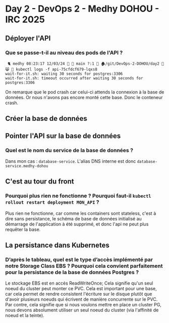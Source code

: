 # Day 2 - DevOps 2 - Medhy DOHOU - IRC 2025

## Déployer l'API

### Que se passe-t-il au niveau des pods de l'API ?

```
 🐈 medhy 08:23:17 12/03/24   main ?:1  🏚️/git/DevOps-2-DOHOU/day2  😸  kubectl logs -f api-75cfdcf679-lqxs8
wait-for-it.sh: waiting 30 seconds for postgres:3306
wait-for-it.sh: timeout occurred after waiting 30 seconds for postgres:3306
```

On remarque que le pod crash car celui-ci attends la connexion à la base de données. Or nous n'avons pas encore monté cette base. Donc le conteneur crash.

## Créer la base de données

## Pointer l'API sur la base de données

### Quel est le nom du service de la base de données ?

Dans mon cas : `database-service`. L'alias DNS interne est donc `database-service.medhy-dohou`

## C'est au tour du front

### Pourquoi plus rien ne fonctionne ? Pourquoi faut-il `kubectl rollout restart deployment MON_API` ?

Plus rien ne fonctionne, car comme les containers sont stateless, c'est à dire sans persistance, le schéma de base de données initialisé au démarrage de l'application à été supprimé, et donc l'api ne peut plus requêter la base.

## La persistance dans Kubernetes

### D’après le tableau, quel est le type d’accès implémenté par notre Storage Class EBS ? Pourquoi cela convient parfaitement pour la persistance de la base de données Postgres ?

Le stockage EBS est en accés ReadWriteOnce; Cela signifie qu'un seul noeud du cluster peut monter ce PVC. Cela est important pour une base, car cela permet de rendre consistent l'écriture sur le disque plutôt que d'avoir plusieurs noeuds qui écrivent de manière concurrente sur le PVC. Par contre, cela signifie que si nous voulons mettre en place un cluster PG, nous devons absolument utiliser un seul noeud du cluster (via l'affinité de noeud et la teinte).